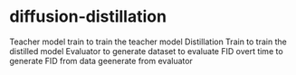 # diffusion-distillation
Teacher model train to train the teacher model
Distillation Train to train the distilled model
Evaluator to generate dataset to evaluate
FID overt time to generate FID from data geenerate from evaluator
